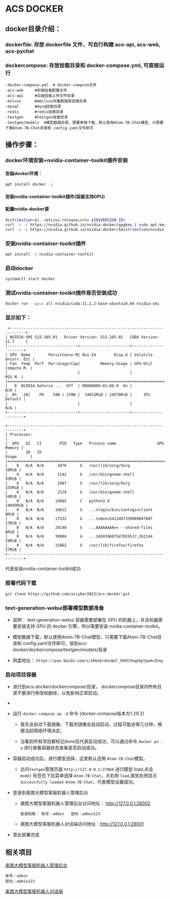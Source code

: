 # ACS DOCKER

## docker目录介绍：   

### dockerfile: 存放 dockerfile 文件，可自行构建 acs-api, acs-web, acs-pychat

### dockercompose: 存放挂载目录和 docker-compose.yml, 可直接运行
  	-docker-compose.yml  # docker-compose文件
  	-acs-web     #前端挂载配置文件
 	-acs-api     #后端挂载上传文件目录
  	-milvus      #mmilvus向量数据库挂载目录
  	-mysql       #mysq挂载目录
  	-redis       #redis挂载目录
  	-textgen     #textgen挂载目录
  	-textgen/models  #模型数据目录，需要单独下载，默认使用Atom-7B-Chat模型，只需要下载Atom-7B-Chat目录和 config.yaml文件即可

## 操作步骤：

### docker环境安装+nvidia-container-toolkit插件安装


#### 安装docker环境： 
```bash
apt install docker -y
```
#### 安装nvidia-container-toolkit插件(容器支持GPU)
#### 配置nvidia-docker源
```bash
distribution=$(. /etc/os-release;echo $ID$VERSION_ID)
curl -s -L https://nvidia.github.io/nvidia-docker/gpgkey | sudo apt-key add -
curl -s -L https://nvidia.github.io/nvidia-docker/$distribution/nvidia-docker.list | sudo tee /etc/apt/sources.list.d/nvidia-docker.list
```
### 安装nvidia-container-toolkit插件 
```bash
apt install -y nvidia-container-toolkit
```
### 启动docker 
```bash
systemctl start docker
```
### 测试nvidia-container-toolkit插件是否安装成功
```bash
docker run --gpus all nvidia/cuda:11.2.2-base-ubuntu18.04 nvidia-smi
```
### 显示如下：
	 +-----------------------------------------------------------------------------+
	| NVIDIA-SMI 515.105.01   Driver Version: 515.105.01   CUDA Version: 11.7     |
	|-------------------------------+----------------------+----------------------+
	| GPU  Name        Persistence-M| Bus-Id        Disp.A | Volatile Uncorr. ECC |
	| Fan  Temp  Perf  Pwr:Usage/Cap|         Memory-Usage | GPU-Util  Compute M. |
	|                               |                      |               MIG M. |
	|===============================+======================+======================|
	|   0  NVIDIA GeForce ...  Off  | 00000000:02:00.0  On |                  N/A |
	|  0%   26C    P8    34W / 370W |  14652MiB / 24576MiB |     35%      Default |
	|                               |                      |                  N/A |
	+-------------------------------+----------------------+----------------------+
	
	+-----------------------------------------------------------------------------+
	| Processes:                                                                  |
	|  GPU   GI   CI        PID   Type   Process name                  GPU Memory |
	|        ID   ID                                                   Usage      |
	|=============================================================================|
	|    0   N/A  N/A      1076      G   /usr/lib/xorg/Xorg                 26MiB |
	|    0   N/A  N/A      1142      G   /usr/bin/gnome-shell               93MiB |
	|    0   N/A  N/A      1987      G   /usr/lib/xorg/Xorg                335MiB |
	|    0   N/A  N/A      2129      G   /usr/bin/gnome-shell               54MiB |
	|    0   N/A  N/A     14985      C   python3.9                       14045MiB |
	|    0   N/A  N/A     16622      G   ...nlogin/bin/sunloginclient        8MiB |
	|    0   N/A  N/A     17532      G   ...token=5412487339909047007       13MiB |
	|    0   N/A  N/A     29148      G   ...AAAAAAAA== --shared-files        8MiB |
	|    0   N/A  N/A     30904      G   ...145939687547819517,262144       29MiB |
	|    0   N/A  N/A     31862      G   /usr/lib/firefox/firefox           27MiB |
	+-----------------------------------------------------------------------------+

 代表安装nvidia-container-toolkit成功
		
### 部署代码下载

```bash
git clone https://github.com/aicyber2023/acs-docker.git  
``` 

### text-generation-webui部署模型数据准备

- 说明： text-generation-webui 容器需要部署在 GPU 的机器上，并且机器需要安装支持 GPU 的 docker 引擎，所以需要安装 nvidia-container-toolkit。

- 模型数据下载，默认使用Atom-7B-Chat模型，只需要下载Atom-7B-Chat目录和 config.yaml文件即可，放到acs-docker/dockercompose/textgen/models/目录

- 网盘地址： ```https://pan.baidu.com/s/1K6xbrdnsQel_5691Ybqp9g?pwd=2hnp```
 
### 启动项目容器

- 进行到acs-docker/dockercompose/目录， dockercompose目录内所有目录不要进行修改和删除，以免影响正常启动。
- 
- 运行 ```docker-compose up -d``` 命令 (docker-compose版本为1.29.2)

	- 首先会自动下载镜像，下载完镜像会自动启动，过程可能会等几分钟，根据当前网络环境决定。

	- 当看到所有项目都标记done后代表启动成功，可以通过命令 ```docker ps -a``` 进行查看容器状态查看是否启动成功。
  
- 容器启动成功后，进行模型选择，这里默认选用 ```Atom-7B-Chat```模型。
 
    - 访问```textgen```管理页面 ```http://127.0.0.1:27860``` 进行模型 load,点击 ```model``` 标签在下拉菜单选择 ```Atom-7B-Chat```，点右侧 ```load```,直到右侧显示 ```Successfully loaded Atom-7B-Chat```，代表模型设置成功。
 
- 登录到奥图大模型客服机器人管理后台

    -  奥图大模型客服机器人管理后台访问地址： http://127.0.0.1:28002

		```登录权限： 账号：admin   密码：admin123```
		
	- 奥图大模型客服机器人对话端访问地址：http://127.0.0.1:28001
		
- 至此部署完成	
		
## 相关项目

[奥图大模型客服机器人管理后台](https://github.com/aicyber2023/ai-customer-service-admin)

    账号：admin
    密码：admin123

[奥图大模型客服机器人对话端](https://github.com/aicyber2023/ai-customer-service-chat)
